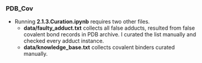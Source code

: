 ### PDB_Cov
* Running <b>2.1.3.Curation.ipynb</b> requires two other files.
  * <b>data/faulty_adduct.txt</b> collects all false adducts, resulted from false covalent bond records in PDB archive. I curated the list manually and checked every adduct instance.
  * <b>data/knowledge_base.txt</b> collects covalent binders curated manually.
